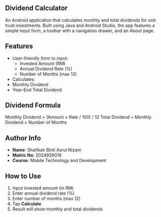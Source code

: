 ## Dividend Calculator

An Android application that calculates monthly and total dividends for unit trust investments. Built using Java and Android Studio, the app features a simple input form, a toolbar with a navigation drawer, and an About page.

## Features

- User-friendly form to input:
  - Invested Amount (RM)
  - Annual Dividend Rate (%)
  - Number of Months (max 12)
-  Calculates:
  - Monthly Dividend
  - Year-End Total Dividend

## Dividend Formula
Monthly Dividend = (Amount × Rate / 100) / 12
Total Dividend = Monthly Dividend × Number of Months

## Author Info

- **Name**: Shafikah Binti Asrul Nizam  
- **Matric No**: 2024939019  
- **Course**: Mobile Technology and Development

## How to Use

1. Input invested amount (in RM)
2. Enter annual dividend rate (%)
3. Enter number of months (max 12)
4. Tap **Calculate**
5. Result will show monthly and total dividends
